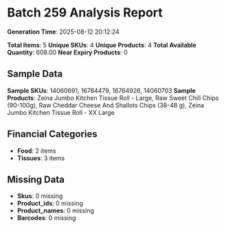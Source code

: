 # Batch 259 Analysis Report

**Generation Time**: 2025-08-12 20:12:24

**Total Items**: 5
**Unique SKUs**: 4
**Unique Products**: 4
**Total Available Quantity**: 608.00
**Near Expiry Products**: 0

## Sample Data
**Sample SKUs**: 14060691, 16784479, 16764926, 14060703
**Sample Products**: Zeina Jumbo Kitchen Tissue Roll - Large, Raw Sweet Chili Chips (90-100g), Raw Cheddar Cheese And Shallots Chips (38-48 g), Zeina Jumbo Kitchen Tissue Roll - XX Large

## Financial Categories
- **Food**: 2 items
- **Tissues**: 3 items

## Missing Data
- **Skus**: 0 missing
- **Product_ids**: 0 missing
- **Product_names**: 0 missing
- **Barcodes**: 0 missing
